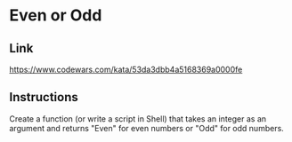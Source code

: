 # Even or Odd

## Link

https://www.codewars.com/kata/53da3dbb4a5168369a0000fe

## Instructions

Create a function (or write a script in Shell) that takes an integer as an argument and returns "Even" for even numbers or "Odd" for odd numbers.
